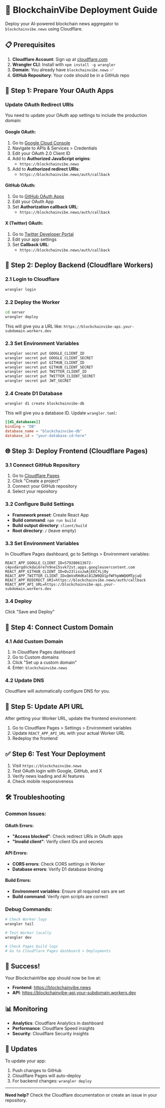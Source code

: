 # 🚀 BlockchainVibe Deployment Guide

Deploy your AI-powered blockchain news aggregator to `blockchainvibe.news` using Cloudflare.

## 📋 Prerequisites

1. **Cloudflare Account**: Sign up at [cloudflare.com](https://cloudflare.com)
2. **Wrangler CLI**: Install with `npm install -g wrangler`
3. **Domain**: You already have `blockchainvibe.news` ✅
4. **GitHub Repository**: Your code should be in a GitHub repo

## 🔧 Step 1: Prepare Your OAuth Apps

### Update OAuth Redirect URIs

You need to update your OAuth app settings to include the production domain:

#### Google OAuth:
1. Go to [Google Cloud Console](https://console.cloud.google.com/)
2. Navigate to APIs & Services > Credentials
3. Edit your OAuth 2.0 Client ID
4. Add to **Authorized JavaScript origins**:
   - `https://blockchainvibe.news`
5. Add to **Authorized redirect URIs**:
   - `https://blockchainvibe.news/auth/callback`

#### GitHub OAuth:
1. Go to [GitHub OAuth Apps](https://github.com/settings/developers)
2. Edit your OAuth App
3. Set **Authorization callback URL**:
   - `https://blockchainvibe.news/auth/callback`

#### X (Twitter) OAuth:
1. Go to [Twitter Developer Portal](https://developer.twitter.com/)
2. Edit your app settings
3. Set **Callback URL**:
   - `https://blockchainvibe.news/auth/callback`

## 🚀 Step 2: Deploy Backend (Cloudflare Workers)

### 2.1 Login to Cloudflare
```bash
wrangler login
```

### 2.2 Deploy the Worker
```bash
cd server
wrangler deploy
```

This will give you a URL like: `https://blockchainvibe-api.your-subdomain.workers.dev`

### 2.3 Set Environment Variables
```bash
wrangler secret put GOOGLE_CLIENT_ID
wrangler secret put GOOGLE_CLIENT_SECRET
wrangler secret put GITHUB_CLIENT_ID
wrangler secret put GITHUB_CLIENT_SECRET
wrangler secret put TWITTER_CLIENT_ID
wrangler secret put TWITTER_CLIENT_SECRET
wrangler secret put JWT_SECRET
```

### 2.4 Create D1 Database
```bash
wrangler d1 create blockchainvibe-db
```

This will give you a database ID. Update `wrangler.toml`:
```toml
[[d1_databases]]
binding = "DB"
database_name = "blockchainvibe-db"
database_id = "your-database-id-here"
```

## 🌐 Step 3: Deploy Frontend (Cloudflare Pages)

### 3.1 Connect GitHub Repository
1. Go to [Cloudflare Pages](https://dash.cloudflare.com/pages)
2. Click "Create a project"
3. Connect your GitHub repository
4. Select your repository

### 3.2 Configure Build Settings
- **Framework preset**: Create React App
- **Build command**: `npm run build`
- **Build output directory**: `client/build`
- **Root directory**: `/` (leave empty)

### 3.3 Set Environment Variables
In Cloudflare Pages dashboard, go to Settings > Environment variables:

```
REACT_APP_GOOGLE_CLIENT_ID=579208613672-c4pvdarqdnckdai6re7n9nei5svk72st.apps.googleusercontent.com
REACT_APP_GITHUB_CLIENT_ID=Ov23lisuJwAjEECYLj0y
REACT_APP_TWITTER_CLIENT_ID=QmVxRHdKal81ZW9QU1pfWFhpWWQ6MTpjaQ
REACT_APP_REDIRECT_URI=https://blockchainvibe.news/auth/callback
REACT_APP_API_URL=https://blockchainvibe-api.your-subdomain.workers.dev
```

### 3.4 Deploy
Click "Save and Deploy"

## 🔗 Step 4: Connect Custom Domain

### 4.1 Add Custom Domain
1. In Cloudflare Pages dashboard
2. Go to Custom domains
3. Click "Set up a custom domain"
4. Enter: `blockchainvibe.news`

### 4.2 Update DNS
Cloudflare will automatically configure DNS for you.

## 🔄 Step 5: Update API URL

After getting your Worker URL, update the frontend environment:

1. Go to Cloudflare Pages > Settings > Environment variables
2. Update `REACT_APP_API_URL` with your actual Worker URL
3. Redeploy the frontend

## ✅ Step 6: Test Your Deployment

1. Visit `https://blockchainvibe.news`
2. Test OAuth login with Google, GitHub, and X
3. Verify news loading and AI features
4. Check mobile responsiveness

## 🛠️ Troubleshooting

### Common Issues:

#### OAuth Errors:
- **"Access blocked"**: Check redirect URIs in OAuth apps
- **"Invalid client"**: Verify client IDs and secrets

#### API Errors:
- **CORS errors**: Check CORS settings in Worker
- **Database errors**: Verify D1 database binding

#### Build Errors:
- **Environment variables**: Ensure all required vars are set
- **Build command**: Verify npm scripts are correct

### Debug Commands:
```bash
# Check Worker logs
wrangler tail

# Test Worker locally
wrangler dev

# Check Pages build logs
# Go to Cloudflare Pages dashboard > Deployments
```

## 🎉 Success!

Your BlockchainVibe app should now be live at:
- **Frontend**: https://blockchainvibe.news
- **API**: https://blockchainvibe-api.your-subdomain.workers.dev

## 📊 Monitoring

- **Analytics**: Cloudflare Analytics in dashboard
- **Performance**: Cloudflare Speed insights
- **Security**: Cloudflare Security insights

## 🔄 Updates

To update your app:
1. Push changes to GitHub
2. Cloudflare Pages will auto-deploy
3. For backend changes: `wrangler deploy`

---

**Need help?** Check the Cloudflare documentation or create an issue in your repository.
